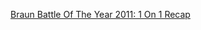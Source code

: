 ---
layout: post
wordpress_id: 1345
wordpress_url: http://noesbueno.com/archives/1345
date: '2011-11-27 20:19:17 -0600'
date_gmt: '2011-11-28 01:19:17 -0600'
body: |
  <p><a href="http://www.thehighdefinite.com/2011/11/braun-battle-of-the-year-2011-1-on-1-recap/">Braun Battle Of The Year 2011: 1 On 1 Recap</a></p>
---